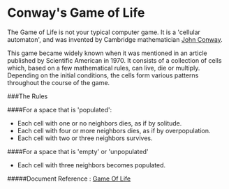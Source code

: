 # Conway's Game of Life

The Game of Life is not your typical computer game. It is a 'cellular automaton', and was invented by
Cambridge mathematician [John Conway](https://en.wikipedia.org/wiki/John_Horton_Conway).

This game became widely known when it was mentioned in an article published by Scientific American in 1970.
It consists of a collection of cells which, based on a few mathematical rules, can live, die or multiply.
Depending on the initial conditions, the cells form various patterns throughout the course of the game.




###The Rules


####For a space that is 'populated':

 - Each cell with one or no neighbors dies, as if by solitude.
 - Each cell with four or more neighbors dies, as if by overpopulation.
 - Each cell with two or three neighbors survives.


####For a space that is 'empty' or 'unpopulated'

 - Each cell with three neighbors becomes populated.



#####Document Reference : [Game Of Life](http://www.bitstorm.org/gameoflife/)
